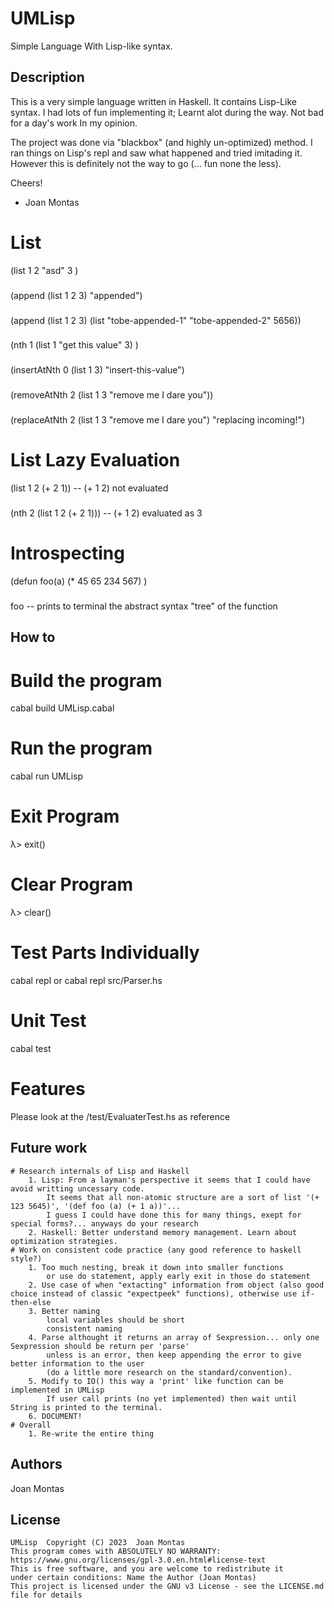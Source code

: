 
# UMLisp
Simple Language With Lisp-like syntax.

## Description

This is a very simple language written in Haskell.
It contains Lisp-Like syntax. I had lots of fun implementing it; Learnt alot during the way.
Not bad for a day's work In my opinion.

The project was done via "blackbox" (and highly un-optimized) method. I ran things on Lisp's repl and saw what happened and
tried imitading it.
However this is definitely not the way to go (... fun none the less).

Cheers!
- Joan Montas

# List
(list 1 2 "asd" 3 )
###
(append (list 1 2 3) "appended")
###
(append (list 1 2 3) (list "tobe-appended-1" "tobe-appended-2" 5656))
###
(nth 1 (list 1 "get this value" 3) )
###
(insertAtNth 0 (list 1 3) "insert-this-value")
###
(removeAtNth 2 (list 1 3 "remove me I dare you"))
###
(replaceAtNth 2 (list 1 3 "remove me I dare you") "replacing incoming!")
# List Lazy Evaluation
(list 1 2 (+ 2 1)) -- (+ 1 2) not evaluated
###
(nth 2 (list 1 2 (+ 2 1))) -- (+ 1 2) evaluated as 3
# Introspecting
(defun foo(a) (* 45 65 234 567) )
###
foo -- prints to terminal the abstract syntax "tree" of the function
## How to
# Build the program
cabal build UMLisp.cabal
# Run the program
cabal run UMLisp
# Exit Program
λ> exit()
# Clear Program
λ> clear()
# Test Parts Individually
cabal repl or cabal repl src/Parser.hs
# Unit Test
cabal test
# Features
Please look at the /test/EvaluaterTest.hs as reference

## Future work
    # Research internals of Lisp and Haskell
        1. Lisp: From a layman's perspective it seems that I could have avoid writting uncessary code.
            It seems that all non-atomic structure are a sort of list '(+ 123 5645)', '(def foo (a) (+ 1 a))'...
            I guess I could have done this for many things, exept for special forms?... anyways do your research
        2. Haskell: Better understand memory management. Learn about optimization strategies.
    # Work on consistent code practice (any good reference to haskell style?)
        1. Too much nesting, break it down into smaller functions
            or use do statement, apply early exit in those do statement
        2. Use case of when "extacting" information from object (also good choice instead of classic "expectpeek" functions), otherwise use if-then-else 
        3. Better naming
            local variables should be short
            consistent naming
        4. Parse althought it returns an array of Sexpression... only one Sexpression should be return per 'parse'
            unless is an error, then keep appending the error to give better information to the user
            (do a little more research on the standard/convention).
        5. Modify to IO() this way a 'print' like function can be implemented in UMLisp
            If user call prints (no yet implemented) then wait until String is printed to the terminal.
        6. DOCUMENT!
    # Overall
        1. Re-write the entire thing
## Authors

Joan Montas

## License

    UMLisp  Copyright (C) 2023  Joan Montas
    This program comes with ABSOLUTELY NO WARRANTY: https://www.gnu.org/licenses/gpl-3.0.en.html#license-text
    This is free software, and you are welcome to redistribute it
    under certain conditions: Name the Author (Joan Montas)
    This project is licensed under the GNU v3 License - see the LICENSE.md file for details
